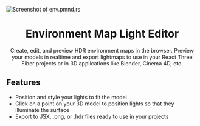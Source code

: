 ![Screenshot of env.pmnd.rs](https://user-images.githubusercontent.com/8302959/190043093-b3800a4b-2547-489b-9411-f694b0ab1f89.png)

<h1 align="center">Environment Map Light Editor</h1>
<p align="center">
  Create, edit, and preview HDR environment maps in the browser. Preview your models in realtime and export lightmaps to use in your React Three Fiber projects or in 3D applications like Blender, Cinema 4D, etc.
</p>

## Features

- Position and style your lights to fit the model
- Click on a point on your 3D model to position lights so that they illuminate the surface
- Export to JSX, .png, or .hdr files ready to use in your projects

